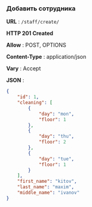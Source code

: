 ### Добавить сотрудника 

**URL** : `/staff/create/`

**HTTP 201 Created**

**Allow** : POST, OPTIONS

**Content-Type** : application/json

**Vary** : Accept

**JSON** :
```json
{
    "id": 1,
    "cleaning": [
        {
            "day": "mon",
            "floor": 1
        },
        {
            "day": "thu",
            "floor": 2
        },
        {
            "day": "tue",
            "floor": 1
        }
    ],
    "first_name": "kitov",
    "last_name": "maxim",
    "middle_name": "ivanov"
}
```